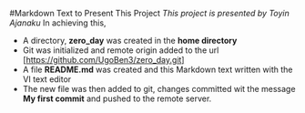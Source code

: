 #Markdown Text to Present This Project
*This project is presented by _Toyin Ajanaku_*
In achieving this, 
* A directory, **zero_day** was created in the **home directory**
* Git was initialized and remote origin added to the url [https://github.com/UgoBen3/zero_day.git]
* A file **README.md** was created and this Markdown text written with the VI text editor
* The new file was then added to git, changes committed wit the message **My first commit** and pushed to the remote server.
